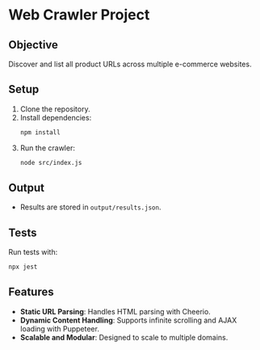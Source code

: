 # Web Crawler Project

## Objective
Discover and list all product URLs across multiple e-commerce websites.

## Setup
1. Clone the repository.
2. Install dependencies:
   ```bash
   npm install
   ```
3. Run the crawler:
   ```bash
   node src/index.js
   ```

## Output
- Results are stored in `output/results.json`.

## Tests
Run tests with:
```bash
npx jest
```

## Features
- **Static URL Parsing**: Handles HTML parsing with Cheerio.
- **Dynamic Content Handling**: Supports infinite scrolling and AJAX loading with Puppeteer.
- **Scalable and Modular**: Designed to scale to multiple domains.
